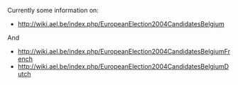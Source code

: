 Currently some information on:

-   <http://wiki.ael.be/index.php/EuropeanElection2004CandidatesBelgium>

And

-   <http://wiki.ael.be/index.php/EuropeanElection2004CandidatesBelgiumFrench>
-   <http://wiki.ael.be/index.php/EuropeanElection2004CandidatesBelgiumDutch>
